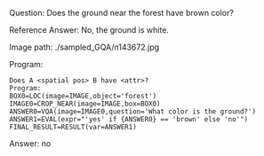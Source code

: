 Question: Does the ground near the forest have brown color?

Reference Answer: No, the ground is white.

Image path: ./sampled_GQA/n143672.jpg

Program:

```
Does A <spatial pos> B have <attr>?
Program:
BOX0=LOC(image=IMAGE,object='forest')
IMAGE0=CROP_NEAR(image=IMAGE,box=BOX0)
ANSWER0=VQA(image=IMAGE0,question='What color is the ground?')
ANSWER1=EVAL(expr="'yes' if {ANSWER0} == 'brown' else 'no'")
FINAL_RESULT=RESULT(var=ANSWER1)
```
Answer: no

